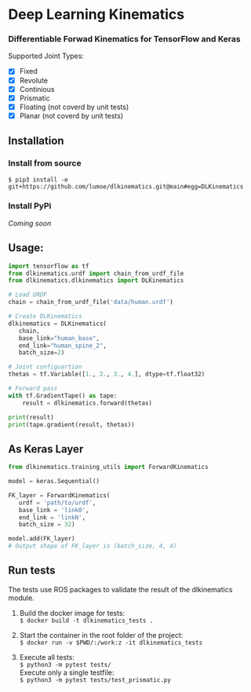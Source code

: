 # Deep Learning Kinematics

### Differentiable Forwad Kinematics for TensorFlow and Keras

Supported Joint Types:

- [x] Fixed
- [x] Revolute
- [x] Continious
- [x] Prismatic
- [x] Floating (not coverd by unit tests)
- [x] Planar (not coverd by unit tests)

## Installation

### Install from source

`$ pip3 install -e git+https://github.com/lumoe/dlkinematics.git@main#egg=DLKinematics`

### Install PyPi

_Coming soon_

## Usage:

```python
import tensorflow as tf
from dlkinematics.urdf import chain_from_urdf_file
from dlkinematics.dlkinematics import DLKinematics

# Load URDF
chain = chain_from_urdf_file('data/human.urdf')

# Create DLKinematics
dlkinematics = DLKinematics(
   chain,
   base_link="human_base",
   end_link="human_spine_2",
   batch_size=2)

# Joint configuartion
thetas = tf.Variable([1., 2., 3., 4.], dtype=tf.float32)

# Forward pass
with tf.GradientTape() as tape:
    result = dlkinematics.forward(thetas)

print(result)
print(tape.gradient(result, thetas))

```

## As Keras Layer

```python
from dlkinematics.training_utils import ForwardKinematics

model = keras.Sequential()

FK_layer = ForwardKinematics(
   urdf = 'path/to/urdf',
   base_link = 'link0',
   end_link = 'linkN',
   batch_size = 32)

model.add(FK_layer)
# Output shape of FK_layer is (batch_size, 4, 4)
```

## Run tests

The tests use ROS packages to validate the result of the dlkinematics module.

1. Build the docker image for tests:  
   `$ docker build -t dlkinematics_tests .`

1. Start the container in the root folder of the project:  
   `$ docker run -v $PWD/:/work:z -it dlkinematics_tests`

1. Execute all tests:  
   `$ python3 -m pytest tests/`  
   Execute only a single testfile:  
   `$ python3 -m pytest tests/test_prismatic.py`
